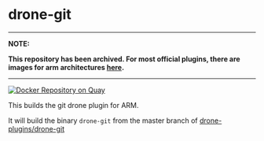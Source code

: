 # drone-git

---
**NOTE:**

**This repository has been archived. For most official plugins, there are images for arm architectures [here](https://hub.docker.com/u/plugins).**

---

[![Docker Repository on Quay](https://quay.io/repository/armswarm/drone-git/status "Docker Repository on Quay")](https://quay.io/repository/armswarm/drone-git)

This builds the git drone plugin for ARM.

It will build the binary `drone-git` from the master branch of [drone-plugins/drone-git](https://github.com/drone-plugins/drone-git)
